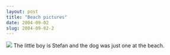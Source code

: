 ```yaml
---
layout: post
title: "Beach pictures"
date: 2004-09-02
slug: 2004-09-02-2
---
```


 ![](/visible-light/images/assets/CRW_5066.jpg) 
The little boy is Stefan and the dog was just one at the beach.
